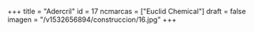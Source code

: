 +++
title = "Adercril"
id = 17
ncmarcas = ["Euclid Chemical"]
draft = false
imagen = "/v1532656894/construccion/16.jpg"
+++

<!--more-->